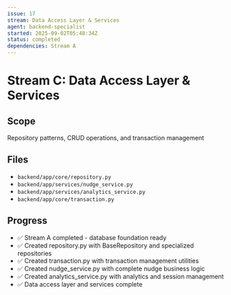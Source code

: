 ```yaml
---
issue: 17
stream: Data Access Layer & Services
agent: backend-specialist
started: 2025-09-02T05:48:34Z
status: completed
dependencies: Stream A
---
```


# Stream C: Data Access Layer & Services

## Scope
Repository patterns, CRUD operations, and transaction management

## Files
- `backend/app/core/repository.py`
- `backend/app/services/nudge_service.py`
- `backend/app/services/analytics_service.py`
- `backend/app/core/transaction.py`

## Progress
- ✅ Stream A completed - database foundation ready
- ✅ Created repository.py with BaseRepository and specialized repositories
- ✅ Created transaction.py with transaction management utilities
- ✅ Created nudge_service.py with complete nudge business logic
- ✅ Created analytics_service.py with analytics and session management
- ✅ Data access layer and services complete
